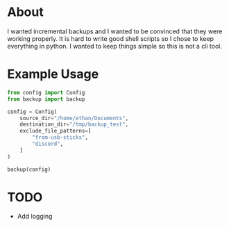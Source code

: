 # About

I wanted incremental backups and I wanted to be convinced that they were
working properly. It is hard to write good shell scripts so I chose to keep
everything in python. I wanted to keep things simple so this is not a cli tool.

# Example Usage

```Python
from config import Config
from backup import backup

config = Config(
    source_dir="/home/ethan/Documents",
    destination_dir="/tmp/backup_test",
    exclude_file_patterns=[
        "from-usb-sticks",
        "discord",
    ]
)

backup(config)
```


# TODO

- Add logging
